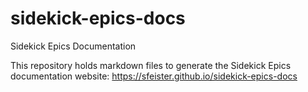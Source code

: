 # sidekick-epics-docs
Sidekick Epics Documentation

This repository holds markdown files to generate the Sidekick Epics documentation website: https://sfeister.github.io/sidekick-epics-docs
